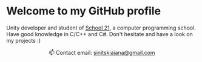# Welcome to my GitHub profile
Unity developer and student of [School 21](https://sbergraduate.ru/en/21-school/), a computer programming school. Have good knowledge in C/C++ and C#. Don't hesitate and have a look on my projects :)

<!--
TO DO:

- python mini-project?
-->

<p align='center'>
   📫 Contact email: <a href='mailto:sinitskiaiana@gmail.com'>sinitskiaiana@gmail.com</a>
</p>
